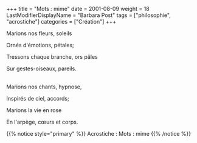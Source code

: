 +++
title = "Mots : mime"
date = 2001-08-09
weight = 18
LastModifierDisplayName = "Barbara Post"
tags = ["philosophie", "acrostiche"]
categories = ["Création"]
+++

Marions nos fleurs, soleils

Ornés d'émotions, pétales;

Tressons chaque branche, ors pâles

Sur gestes-oiseaux, pareils.

 \
Marions nos chants, hypnose,

Inspirés de ciel, accords;

Marions la vie en rose

En l'arpège, cœurs et corps.

{{% notice style="primary" %}}
Acrostiche : Mots : mime
{{% /notice %}}
